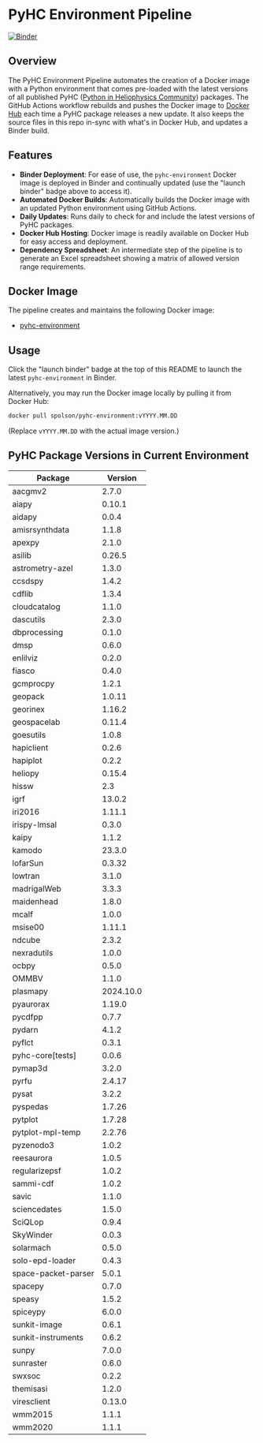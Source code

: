 # PyHC Environment Pipeline
[![Binder](https://binder.opensci.2i2c.cloud/badge_logo.svg)](https://binder.opensci.2i2c.cloud/v2/gh/heliophysicsPy/science-platforms-coordination/pyhc?urlpath=lab/tree/Welcome.ipynb)

## Overview
The PyHC Environment Pipeline automates the creation of a Docker image with a Python environment that comes pre-loaded with the latest versions of all published PyHC ([Python in Heliophysics Community](https://pyhc.org/projects)) packages. The GitHub Actions workflow rebuilds and pushes the Docker image to [Docker Hub](https://hub.docker.com/u/spolson) each time a PyHC package releases a new update. It also keeps the source files in this repo in-sync with what's in Docker Hub, and updates a Binder build.

## Features
- **Binder Deployment**: For ease of use, the `pyhc-environment` Docker image is deployed in Binder and continually updated (use the "launch binder" badge above to access it).
- **Automated Docker Builds**: Automatically builds the Docker image with an updated Python environment using GitHub Actions.
- **Daily Updates**: Runs daily to check for and include the latest versions of PyHC packages.
- **Docker Hub Hosting**: Docker image is readily available on Docker Hub for easy access and deployment.
- **Dependency Spreadsheet**: An intermediate step of the pipeline is to generate an Excel spreadsheet showing a matrix of allowed version range requirements.

## Docker Image
The pipeline creates and maintains the following Docker image:
- [pyhc-environment](https://hub.docker.com/r/spolson/pyhc-environment)

## Usage
Click the "launch binder" badge at the top of this README to launch the latest `pyhc-environment` in Binder.

Alternatively, you may run the Docker image locally by pulling it from Docker Hub:

```bash
docker pull spolson/pyhc-environment:vYYYY.MM.DD
```
(Replace `vYYYY.MM.DD` with the actual image version.)

## PyHC Package Versions in Current Environment
Package | Version
---|---
aacgmv2 | 2.7.0
aiapy | 0.10.1
aidapy | 0.0.4
amisrsynthdata | 1.1.8
apexpy | 2.1.0
asilib | 0.26.5
astrometry-azel | 1.3.0
ccsdspy | 1.4.2
cdflib | 1.3.4
cloudcatalog | 1.1.0
dascutils | 2.3.0
dbprocessing | 0.1.0
dmsp | 0.6.0
enlilviz | 0.2.0
fiasco | 0.4.0
gcmprocpy | 1.2.1
geopack | 1.0.11
georinex | 1.16.2
geospacelab | 0.11.4
goesutils | 1.0.8
hapiclient | 0.2.6
hapiplot | 0.2.2
heliopy | 0.15.4
hissw | 2.3
igrf | 13.0.2
iri2016 | 1.11.1
irispy-lmsal | 0.3.0
kaipy | 1.1.2
kamodo | 23.3.0
lofarSun | 0.3.32
lowtran | 3.1.0
madrigalWeb | 3.3.3
maidenhead | 1.8.0
mcalf | 1.0.0
msise00 | 1.11.1
ndcube | 2.3.2
nexradutils | 1.0.0
ocbpy | 0.5.0
OMMBV | 1.1.0
plasmapy | 2024.10.0
pyaurorax | 1.19.0
pycdfpp | 0.7.7
pydarn | 4.1.2
pyflct | 0.3.1
pyhc-core[tests] | 0.0.6
pymap3d | 3.2.0
pyrfu | 2.4.17
pysat | 3.2.2
pyspedas | 1.7.26
pytplot | 1.7.28
pytplot-mpl-temp | 2.2.76
pyzenodo3 | 1.0.2
reesaurora | 1.0.5
regularizepsf | 1.0.2
sammi-cdf | 1.0.2
savic | 1.1.0
sciencedates | 1.5.0
SciQLop | 0.9.4
SkyWinder | 0.0.3
solarmach | 0.5.0
solo-epd-loader | 0.4.3
space-packet-parser | 5.0.1
spacepy | 0.7.0
speasy | 1.5.2
spiceypy | 6.0.0
sunkit-image | 0.6.1
sunkit-instruments | 0.6.2
sunpy | 7.0.0
sunraster | 0.6.0
swxsoc | 0.2.2
themisasi | 1.2.0
viresclient | 0.13.0
wmm2015 | 1.1.1
wmm2020 | 1.1.1
